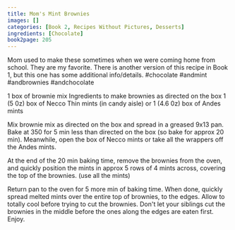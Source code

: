 ```yaml
---
title: Mom's Mint Brownies
images: []
categories: [Book 2, Recipes Without Pictures, Desserts]
ingredients: [Chocolate]
book2page: 205
---
```


Mom used to make these sometimes when we were coming home from school. They are my favorite. There is another version of this recipe in Book 1, but this one has some additional info/details. #chocolate #andmint #andbrownies #andchocolate 

1 box of brownie mix Ingredients to make brownies as directed on the box 1 (5 0z) box of Necco Thin mints (in candy aisle) 
or 1 (4.6 0z) box of Andes mints 

Mix brownie mix as directed on the box and spread in a greased 9x13 pan. Bake at 350 for 5 min less than directed on the box (so bake for approx 20 min). Meanwhile, open the box of Necco mints or take all the wrappers off the Andes mints. 

At the end of the 20 min baking time, remove the brownies from the oven, and quickly position the mints in approx 5 rows of 4 mints across, covering the top of the brownies. (use all the mints) 

Return pan to the oven for 5 more min of baking time. When done, quickly spread melted mints over the entire top of brownies, to the edges. Allow to totally cool before trying to cut the brownies. Don't let your siblings cut the brownies in the middle before the ones along the edges are eaten first. Enjoy.
